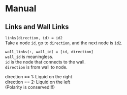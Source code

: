 # Manual
## Links and Wall Links
`links(direction, id) = id2`  
Take a node `id`, go to `direction`, and the next node is `id2`.  

`wall_links(:, wall_id) = [id, direction]`  
`wall_id` is meaningless.  
`id` is the node that connects to the wall.  
`direction` is from wall to node.  

direction == 1: Liquid on the right  
direction == 2: Liquid on the left  
(Polarity is conserved!!!)  
